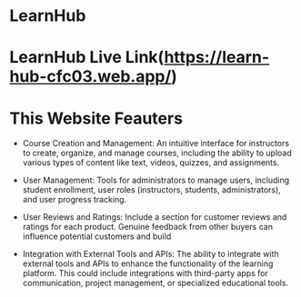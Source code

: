 # LearnHub
# LearnHub Live Link(https://learn-hub-cfc03.web.app/)

<div>
 <h1>This Website Feauters</h1> 
 </div>

- Course Creation and Management: An intuitive interface for instructors to create, organize, and manage courses, including the ability to upload various types of content like text, videos, quizzes, and assignments.

- User Management:  Tools for administrators to manage users, including student enrollment, user roles (instructors, students, administrators), and user progress tracking.

- User Reviews and Ratings: Include a section for customer reviews and ratings for each product. Genuine feedback from other buyers can influence potential customers and build 

- Integration with External Tools and APIs: The ability to integrate with external tools and APIs to enhance the functionality of the learning platform. This could include integrations with third-party apps for communication, project management, or specialized educational tools.



